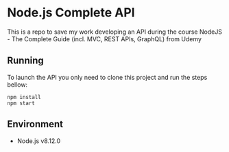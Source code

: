 # Node.js Complete API

This is a repo to save my work developing an API during the course NodeJS - The Complete Guide (incl. MVC, REST APIs, GraphQL) from Udemy

## Running

To launch the API you only need to clone this project and run the steps bellow:

```
npm install
npm start
```

## Environment

- Node.js v8.12.0
